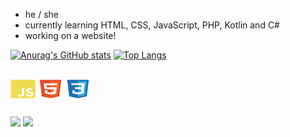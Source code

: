 - he / she
- currently learning HTML, CSS, JavaScript, PHP, Kotlin and C#
- working on a website!

[![Anurag's GitHub stats](https://github-readme-stats.vercel.app/api?username=m4tchat3a&show_icons=true&theme=dracula)](https://github.com/m4tchat3a/github-readme-stats)
[![Top Langs](https://github-readme-stats.vercel.app/api/top-langs/?username=m4tchat3a)](https://github.com/m4tchat3a/github-readme-stats)

<div style="display: inline_block"><br>
  <img align="center" alt="Js" height="30" width="40" src="https://raw.githubusercontent.com/devicons/devicon/master/icons/javascript/javascript-plain.svg">
  <img align="center" alt="HTML" height="30" width="40" src="https://raw.githubusercontent.com/devicons/devicon/master/icons/html5/html5-original.svg">
  <img align="center" alt="CSS" height="30" width="40" src="https://raw.githubusercontent.com/devicons/devicon/master/icons/css3/css3-original.svg">
</div>
  
  ##
 
<div> 
  <a href = "luandacaureliano@gmail.com"><img src="https://img.shields.io/badge/-Gmail-%23333?style=for-the-badge&logo=gmail&logoColor=white" target="_blank"></a>
  <a href="https://br.linkedin.com/in/luanda-catarina/" target="_blank"><img src="https://img.shields.io/badge/-LinkedIn-%230077B5?style=for-the-badge&logo=linkedin&logoColor=white" target="_blank"></a> 
  
</div>




<!---
m4tchat3a/m4tchat3a is a ✨ special ✨ repository because its `README.md` (this file) appears on your GitHub profile.
You can click the Preview link to take a look at your changes.
--->
